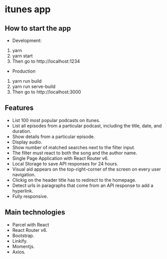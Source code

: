 # itunes app

## How to start the app

- Development:
1. yarn
2. yarn start
3. Then go to http://localhost:1234

- Production
1. yarn run build
2. yarn run serve-build
3. Then go to http://localhost:3000 


## Features

- List 100 most popular podcasts on itunes.
- List all episodes from a particular podcast, including the title, date, and duration.
- Show details from a particular episode.
- Display audio.
- Show number of matched searches next to the filter input.
- The filter must react to both the song and the author name.
- Single Page Application with React Router v6.
- Local Storage to save API responses for 24 hours.
- Visual aid appears on the top-right-corner of the screen on every user navigation.
- Clickig on the header title has to redirect to the homepage.
- Detect urls in paragraphs that come from an API response to add a hyperlink.
- Fully responsive.

## Main technologies
- Parcel with React
- React Router v6.
- Bootstrap.
- Linkify.
- Momentjs.
- Axios.